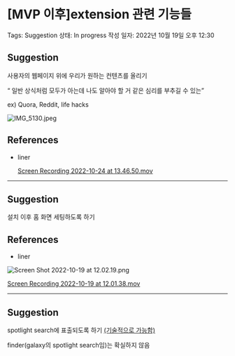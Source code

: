 # [MVP 이후]extension 관련 기능들

Tags: Suggestion
상태: In progress
작성 일자: 2022년 10월 19일 오후 12:30

## Suggestion

사용자의 웹페이지 위에 우리가 원하는 컨텐츠를 올리기

“ 일반 상식처럼 모두가 아는데 나도 알아야 할 거 같은 심리를 부추길 수 있는”

ex) Quora, Reddit, life hacks

![IMG_5130.jpeg](%5BMVP%20%E1%84%8B%E1%85%B5%E1%84%92%E1%85%AE%5Dextension%20%E1%84%80%E1%85%AA%E1%86%AB%E1%84%85%E1%85%A7%E1%86%AB%20%E1%84%80%E1%85%B5%E1%84%82%E1%85%B3%E1%86%BC%E1%84%83%E1%85%B3%E1%86%AF%2040d861010ad447acae86a19d97adba84/IMG_5130.jpeg)

## References

- liner
    
    [Screen Recording 2022-10-24 at 13.46.50.mov](%5BMVP%20%E1%84%8B%E1%85%B5%E1%84%92%E1%85%AE%5Dextension%20%E1%84%80%E1%85%AA%E1%86%AB%E1%84%85%E1%85%A7%E1%86%AB%20%E1%84%80%E1%85%B5%E1%84%82%E1%85%B3%E1%86%BC%E1%84%83%E1%85%B3%E1%86%AF%2040d861010ad447acae86a19d97adba84/Screen_Recording_2022-10-24_at_13.46.50.mov)
    

---

## Suggestion

설치 이후 홈 화면 세팅하도록 하기

## References

- liner

![Screen Shot 2022-10-19 at 12.02.19.png](%5BMVP%20%E1%84%8B%E1%85%B5%E1%84%92%E1%85%AE%5Dextension%20%E1%84%80%E1%85%AA%E1%86%AB%E1%84%85%E1%85%A7%E1%86%AB%20%E1%84%80%E1%85%B5%E1%84%82%E1%85%B3%E1%86%BC%E1%84%83%E1%85%B3%E1%86%AF%2040d861010ad447acae86a19d97adba84/Screen_Shot_2022-10-19_at_12.02.19.png)

[Screen Recording 2022-10-19 at 12.01.38.mov](%5BMVP%20%E1%84%8B%E1%85%B5%E1%84%92%E1%85%AE%5Dextension%20%E1%84%80%E1%85%AA%E1%86%AB%E1%84%85%E1%85%A7%E1%86%AB%20%E1%84%80%E1%85%B5%E1%84%82%E1%85%B3%E1%86%BC%E1%84%83%E1%85%B3%E1%86%AF%2040d861010ad447acae86a19d97adba84/Screen_Recording_2022-10-19_at_12.01.38.mov)

---

## Suggestion

spotlight search에 표출되도록 하기 [(기술적으로 가능함)](https://getliner.com/for-you/community?savedPage=45482581&shareOption=thread)

finder(galaxy의 spotlight search임)는 확실하지 않음